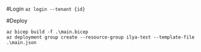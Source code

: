 #Login
`az login --tenant {id}`

#Deploy
```
az bicep build -f .\main.bicep
az deployment group create --resource-group ilya-test --template-file .\main.json
```